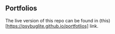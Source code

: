 ## Portfolios

The live version of this repo can be found in (this)[https://psybuglite.github.io/portfotlios] link.
